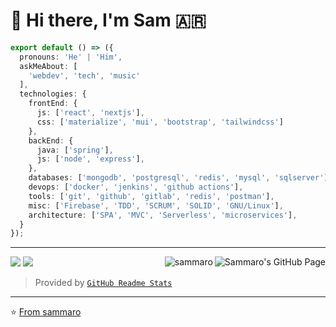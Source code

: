 # 👋 Hi there, I'm Sam 🇦🇷

```ts
export default () => ({
  pronouns: 'He' | 'Him',
  askMeAbout: [
    'webdev', 'tech', 'music'
  ],
  technologies: {
    frontEnd: {
      js: ['react', 'nextjs'],
      css: ['materialize', 'mui', 'bootstrap', 'tailwindcss']
    },
    backEnd: {
      java: ['spring'],
      js: ['node', 'express'],
    },
    databases: ['mongodb', 'postgresql', 'redis', 'mysql', 'sqlserver'],
    devops: ['docker', 'jenkins', 'github actions'],
    tools: ['git', 'github', 'gitlab', 'redis', 'postman'],
    misc: ['Firebase', 'TDD', 'SCRUM', 'SOLID', 'GNU/Linux'],
    architecture: ['SPA', 'MVC', 'Serverless', 'microservices'],
  }
});
```

<hr>

<p>
  <a href="https://sammaro.github.io" target="_blank">
    <img
      align="right"
      src="https://img.shields.io/website?url=https%3A%2F%2Fsammaro.github.io"
      alt="Sammaro's GitHub Page"
    />
  </a>
  <img
    align="right"
    src="https://visitor-badge.laobi.icu/badge?page_id=sammaro"
    alt="sammaro"
  />
</p>



![](https://github-readme-stats-samaro.vercel.app/api/top-langs?username=sammaro&layout=compact&langs_count=8&locale=en&theme=github)
![](https://github-readme-stats-samaro.vercel.app/api?username=sammaro&show_icons=true&count_private=true&line_height=24&locale=en&theme=github)

> Provided by [`GitHub Readme Stats`]

[`GitHub Readme Stats`]: https://github.com/anuraghazra/github-readme-stats
<hr />

⭐️ [From sammaro](https://github.com/sammaro)
